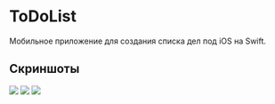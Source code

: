 # ToDoList
Мобильное приложение для создания списка дел под iOS на Swift.
## Скриншоты
<img src="https://user-images.githubusercontent.com/16274235/43049020-7a5e488e-8e0a-11e8-88ed-c1b4c661de0d.png" />
<img src="https://user-images.githubusercontent.com/16274235/43049034-c89708ec-8e0a-11e8-99ae-c04b1bd31530.png" />
<img src="https://user-images.githubusercontent.com/16274235/43049035-cb000a34-8e0a-11e8-8947-913fbdc53c04.png" />
<img src="https://user-images.githubusercontent.com/16274235/43049056-ff254d7e-8e0a-11e8-931b-566371772c5c.png />
## Лицензия

    MIT License

    Copyright (c) 2018 Vadim Denisov

    Permission is hereby granted, free of charge, to any person obtaining a copy
    of this software and associated documentation files (the "Software"), to deal
    in the Software without restriction, including without limitation the rights
    to use, copy, modify, merge, publish, distribute, sublicense, and/or sell
    copies of the Software, and to permit persons to whom the Software is
    furnished to do so, subject to the following conditions:

    The above copyright notice and this permission notice shall be included in all
    copies or substantial portions of the Software.

    THE SOFTWARE IS PROVIDED "AS IS", WITHOUT WARRANTY OF ANY KIND, EXPRESS OR
    IMPLIED, INCLUDING BUT NOT LIMITED TO THE WARRANTIES OF MERCHANTABILITY,
    FITNESS FOR A PARTICULAR PURPOSE AND NONINFRINGEMENT. IN NO EVENT SHALL THE
    AUTHORS OR COPYRIGHT HOLDERS BE LIABLE FOR ANY CLAIM, DAMAGES OR OTHER
    LIABILITY, WHETHER IN AN ACTION OF CONTRACT, TORT OR OTHERWISE, ARISING FROM,
    OUT OF OR IN CONNECTION WITH THE SOFTWARE OR THE USE OR OTHER DEALINGS IN THE
    SOFTWARE.
